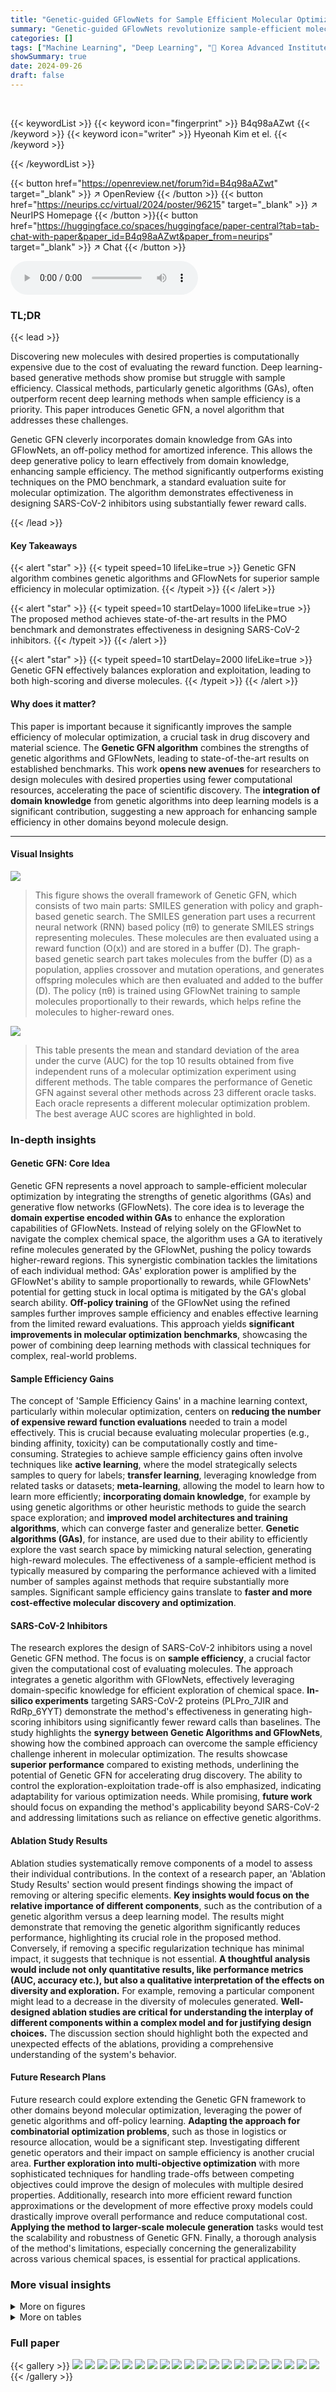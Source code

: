 ```yaml
---
title: "Genetic-guided GFlowNets for Sample Efficient Molecular Optimization"
summary: "Genetic-guided GFlowNets revolutionize sample-efficient molecular optimization by smartly integrating genetic algorithms into GFlowNets training, achieving state-of-the-art performance with substantia..."
categories: []
tags: ["Machine Learning", "Deep Learning", "🏢 Korea Advanced Institute of Science and Technology",]
showSummary: true
date: 2024-09-26
draft: false
---
```


<br>

{{< keywordList >}}
{{< keyword icon="fingerprint" >}} B4q98aAZwt {{< /keyword >}}
{{< keyword icon="writer" >}} Hyeonah Kim et el. {{< /keyword >}}
 
{{< /keywordList >}}

{{< button href="https://openreview.net/forum?id=B4q98aAZwt" target="_blank" >}}
↗ OpenReview
{{< /button >}}
{{< button href="https://neurips.cc/virtual/2024/poster/96215" target="_blank" >}}
↗ NeurIPS Homepage
{{< /button >}}{{< button href="https://huggingface.co/spaces/huggingface/paper-central?tab=tab-chat-with-paper&paper_id=B4q98aAZwt&paper_from=neurips" target="_blank" >}}
↗ Chat
{{< /button >}}



<audio controls>
    <source src="https://ai-paper-reviewer.com/B4q98aAZwt/podcast.wav" type="audio/wav">
    Your browser does not support the audio element.
</audio>


### TL;DR


{{< lead >}}

Discovering new molecules with desired properties is computationally expensive due to the cost of evaluating the reward function.  Deep learning-based generative methods show promise but struggle with sample efficiency. Classical methods, particularly genetic algorithms (GAs), often outperform recent deep learning methods when sample efficiency is a priority.  This paper introduces Genetic GFN, a novel algorithm that addresses these challenges. 

Genetic GFN cleverly incorporates domain knowledge from GAs into GFlowNets, an off-policy method for amortized inference. This allows the deep generative policy to learn effectively from domain knowledge, enhancing sample efficiency.  The method significantly outperforms existing techniques on the PMO benchmark, a standard evaluation suite for molecular optimization.  The algorithm demonstrates effectiveness in designing SARS-CoV-2 inhibitors using substantially fewer reward calls.

{{< /lead >}}


#### Key Takeaways

{{< alert "star" >}}
{{< typeit speed=10 lifeLike=true >}} Genetic GFN algorithm combines genetic algorithms and GFlowNets for superior sample efficiency in molecular optimization. {{< /typeit >}}
{{< /alert >}}

{{< alert "star" >}}
{{< typeit speed=10 startDelay=1000 lifeLike=true >}} The proposed method achieves state-of-the-art results in the PMO benchmark and demonstrates effectiveness in designing SARS-CoV-2 inhibitors. {{< /typeit >}}
{{< /alert >}}

{{< alert "star" >}}
{{< typeit speed=10 startDelay=2000 lifeLike=true >}} Genetic GFN effectively balances exploration and exploitation, leading to both high-scoring and diverse molecules. {{< /typeit >}}
{{< /alert >}}

#### Why does it matter?
This paper is important because it significantly improves the sample efficiency of molecular optimization, a crucial task in drug discovery and material science.  The **Genetic GFN algorithm** combines the strengths of genetic algorithms and GFlowNets, leading to state-of-the-art results on established benchmarks.  This work **opens new avenues** for researchers to design molecules with desired properties using fewer computational resources, accelerating the pace of scientific discovery.  The **integration of domain knowledge** from genetic algorithms into deep learning models is a significant contribution, suggesting a new approach for enhancing sample efficiency in other domains beyond molecule design.

------
#### Visual Insights



![](https://ai-paper-reviewer.com/B4q98aAZwt/figures_1_1.jpg)

> This figure shows the overall framework of Genetic GFN, which consists of two main parts: SMILES generation with policy and graph-based genetic search.  The SMILES generation part uses a recurrent neural network (RNN) based policy (πθ) to generate SMILES strings representing molecules. These molecules are then evaluated using a reward function (O(x)) and are stored in a buffer (D). The graph-based genetic search part takes molecules from the buffer (D) as a population, applies crossover and mutation operations, and generates offspring molecules which are then evaluated and added to the buffer (D). The policy (πθ) is trained using GFlowNet training to sample molecules proportionally to their rewards, which helps refine the molecules to higher-reward ones.





![](https://ai-paper-reviewer.com/B4q98aAZwt/tables_5_1.jpg)

> This table presents the mean and standard deviation of the area under the curve (AUC) for the top 10 results obtained from five independent runs of a molecular optimization experiment using different methods.  The table compares the performance of Genetic GFN against several other methods across 23 different oracle tasks.  Each oracle represents a different molecular optimization problem.  The best average AUC scores are highlighted in bold.





### In-depth insights


#### Genetic GFN: Core Idea
Genetic GFN represents a novel approach to sample-efficient molecular optimization by integrating the strengths of genetic algorithms (GAs) and generative flow networks (GFlowNets).  The core idea is to leverage the **domain expertise encoded within GAs** to enhance the exploration capabilities of GFlowNets.  Instead of relying solely on the GFlowNet to navigate the complex chemical space, the algorithm uses a GA to iteratively refine molecules generated by the GFlowNet, pushing the policy towards higher-reward regions. This synergistic combination tackles the limitations of each individual method: GAs' exploration power is amplified by the GFlowNet's ability to sample proportionally to rewards, while GFlowNets' potential for getting stuck in local optima is mitigated by the GA's global search ability.  **Off-policy training** of the GFlowNet using the refined samples further improves sample efficiency and enables effective learning from the limited reward evaluations. This approach yields **significant improvements in molecular optimization benchmarks**, showcasing the power of combining deep learning methods with classical techniques for complex, real-world problems.

#### Sample Efficiency Gains
The concept of 'Sample Efficiency Gains' in a machine learning context, particularly within molecular optimization, centers on **reducing the number of expensive reward function evaluations** needed to train a model effectively.  This is crucial because evaluating molecular properties (e.g., binding affinity, toxicity) can be computationally costly and time-consuming.  Strategies to achieve sample efficiency gains often involve techniques like **active learning**, where the model strategically selects samples to query for labels; **transfer learning**, leveraging knowledge from related tasks or datasets; **meta-learning**, allowing the model to learn how to learn more efficiently; **incorporating domain knowledge**, for example by using genetic algorithms or other heuristic methods to guide the search space exploration; and **improved model architectures and training algorithms**, which can converge faster and generalize better.  **Genetic algorithms (GAs)**, for instance, are used due to their ability to efficiently explore the vast search space by mimicking natural selection, generating high-reward molecules.  The effectiveness of a sample-efficient method is typically measured by comparing the performance achieved with a limited number of samples against methods that require substantially more samples.  Significant sample efficiency gains translate to **faster and more cost-effective molecular discovery and optimization**.

#### SARS-CoV-2 Inhibitors
The research explores the design of SARS-CoV-2 inhibitors using a novel Genetic GFN method.  The focus is on **sample efficiency**, a crucial factor given the computational cost of evaluating molecules.  The approach integrates a genetic algorithm with GFlowNets, effectively leveraging domain-specific knowledge for efficient exploration of chemical space.  **In-silico experiments** targeting SARS-CoV-2 proteins (PLPro_7JIR and RdRp_6YYT) demonstrate the method's effectiveness in generating high-scoring inhibitors using significantly fewer reward calls than baselines.  The study highlights the **synergy between Genetic Algorithms and GFlowNets**, showing how the combined approach can overcome the sample efficiency challenge inherent in molecular optimization.  The results showcase **superior performance** compared to existing methods, underlining the potential of Genetic GFN for accelerating drug discovery.  The ability to control the exploration-exploitation trade-off is also emphasized, indicating adaptability for various optimization needs.  While promising, **future work** should focus on expanding the method's applicability beyond SARS-CoV-2 and addressing limitations such as reliance on effective genetic algorithms.

#### Ablation Study Results
Ablation studies systematically remove components of a model to assess their individual contributions.  In the context of a research paper, an 'Ablation Study Results' section would present findings showing the impact of removing or altering specific elements.  **Key insights would focus on the relative importance of different components**, such as the contribution of a genetic algorithm versus a deep learning model. The results might demonstrate that removing the genetic algorithm significantly reduces performance, highlighting its crucial role in the proposed method. Conversely, if removing a specific regularization technique has minimal impact, it suggests that technique is not essential. **A thoughtful analysis would include not only quantitative results, like performance metrics (AUC, accuracy etc.), but also a qualitative interpretation of the effects on diversity and exploration.** For example, removing a particular component might lead to a decrease in the diversity of molecules generated.  **Well-designed ablation studies are critical for understanding the interplay of different components within a complex model and for justifying design choices.**  The discussion section should highlight both the expected and unexpected effects of the ablations, providing a comprehensive understanding of the system's behavior.

#### Future Research Plans
Future research could explore extending the Genetic GFN framework to other domains beyond molecular optimization, leveraging the power of genetic algorithms and off-policy learning.  **Adapting the approach for combinatorial optimization problems**, such as those in logistics or resource allocation, would be a significant step.  Investigating different genetic operators and their impact on sample efficiency is another crucial area.  **Further exploration into multi-objective optimization** with more sophisticated techniques for handling trade-offs between competing objectives could improve the design of molecules with multiple desired properties.  Additionally, research into more efficient reward function approximations or the development of more effective proxy models could drastically improve overall performance and reduce computational cost.  **Applying the method to larger-scale molecule generation** tasks would test the scalability and robustness of Genetic GFN.  Finally, a thorough analysis of the method's limitations, especially concerning the generalizability across various chemical spaces, is essential for practical applications.


### More visual insights

<details>
<summary>More on figures
</summary>


![](https://ai-paper-reviewer.com/B4q98aAZwt/figures_5_1.jpg)

> This figure shows the performance of Genetic GFN and other methods across 23 different molecular optimization tasks.  The y-axis represents the average Top-10 scores, and the x-axis represents the number of oracle calls (computational cost).  Each line represents a different method, showing how their average Top-10 scores improve with increasing computational budget. The shaded areas represent the standard deviations. Appendix G.2 contains more detailed optimization curves for each of the 23 oracles.


![](https://ai-paper-reviewer.com/B4q98aAZwt/figures_6_1.jpg)

> This figure shows the relationship between the average Top-10 score and diversity for various methods.  The x-axis represents diversity, a measure of how different the generated molecules are, while the y-axis represents the average Top-10 score achieved by each method.  The plot illustrates that Genetic GFN achieves a high score with a relatively high level of diversity, demonstrating its ability to generate both high-quality and diverse molecular candidates.  For comparison, other algorithms are included, such as Mol GA, SMILES-REINVENT, GEGL, GP BO, etc.  The fragment-based GFlowNet is also included as a point of comparison showing that Genetic GFN outperforms other methods.


![](https://ai-paper-reviewer.com/B4q98aAZwt/figures_8_1.jpg)

> This figure shows the top three molecule candidates generated by Genetic GFN for the PLPr_7JIR target after 100 optimization steps. Each molecule is depicted visually, along with its docking score, QED score, and SA score. These scores represent different aspects of the molecule's suitability as a drug candidate, with higher docking scores indicating better binding affinity, higher QED scores indicating better drug-likeness, and lower SA scores indicating easier synthesis.


![](https://ai-paper-reviewer.com/B4q98aAZwt/figures_13_1.jpg)

> The figure illustrates the Genetic GFN framework. It consists of two main parts: SMILES generation with policy and graph-based genetic search.  The generative policy (trained using GFlowNet) samples molecules. These molecules are then refined by a genetic algorithm to increase their rewards. This process iteratively improves the policy by learning from high-reward samples. The left side shows the generation of SMILES strings using the policy, while the right side depicts the genetic search operating on a population of molecules and producing improved molecules which in turn update the policy.


![](https://ai-paper-reviewer.com/B4q98aAZwt/figures_14_1.jpg)

> This figure shows examples of genetic operations used in the paper's proposed Genetic GFN algorithm.  These operations, based on Graph GA, manipulate molecular structures by performing crossover (ring and non-ring) and mutation. Crossover involves exchanging parts of two molecules, while mutation introduces small, random changes (e.g., adding, removing, or modifying atoms and bonds).  The operations are guided by predefined SMARTS (simplified molecular-input line-entry system) patterns to ensure the resulting molecules are chemically valid.


![](https://ai-paper-reviewer.com/B4q98aAZwt/figures_16_1.jpg)

> This figure shows the results of hyperparameter tuning for Mol GA (a genetic algorithm).  The x and y axes represent different values for starting population size and population size, respectively.  The color scale represents the average AUC (Area Under the Curve) score achieved with those hyperparameter settings. The graph helps to determine the optimal combination of starting population size and population size to maximize the AUC score.


![](https://ai-paper-reviewer.com/B4q98aAZwt/figures_16_2.jpg)

> The figure shows the results of hyperparameter tuning for the GEGL model.  The x and y axes represent different values for the expert sampling batch size and priority queue size, respectively. The color scale represents the average AUC (Area Under the Curve) score obtained for different hyperparameter combinations. The plot helps to identify the optimal hyperparameter settings that maximize the model's performance.


![](https://ai-paper-reviewer.com/B4q98aAZwt/figures_21_1.jpg)

> This figure shows the top three inhibitor candidates generated for SARS-CoV-2 targets (PLPro_7JIR and RdRp_6YYT) at different stages of the optimization process (50, 100, 500, and 1000 steps).  Each molecule's structure is displayed, along with the number of steps required to reach that particular structure. The figure illustrates the progression of the algorithm towards generating more effective inhibitor molecules.


![](https://ai-paper-reviewer.com/B4q98aAZwt/figures_22_1.jpg)

> This figure shows the relationship between the average Top-10 score and diversity with adjustments of the weight-shifting factor k in the rank-based reweighted buffer.  The inverse temperature β is held fixed.  Different colored markers represent different values of k used with Genetic GFN. The plot also includes scores and diversity from other methods for comparison: Mol GA, SMILES-REINVENT, GEGL, and GP BO.  The trend shows that as k increases, diversity increases but the average score decreases, illustrating the score-diversity trade-off.


![](https://ai-paper-reviewer.com/B4q98aAZwt/figures_24_1.jpg)

> This figure shows the performance of Genetic GFN and other methods across 23 different tasks in terms of average top-10 scores over the number of oracle calls.  It illustrates the sample efficiency of Genetic GFN compared to other methods by plotting the average top-10 scores achieved against the number of oracle calls used. The shaded areas represent the standard deviation across five independent runs.  Appendix G.2 contains the full set of curves for all 23 oracles.


![](https://ai-paper-reviewer.com/B4q98aAZwt/figures_25_1.jpg)

> This figure shows examples of molecules generated by REINVENT and Genetic GFN that achieved non-zero scores on the valsartan_smarts oracle.  The valsartan_smarts oracle is a challenging benchmark because it requires molecules to contain a specific substructure (related to valsartan) while also meeting certain physicochemical property criteria.  The figure highlights that both methods were able to generate molecules satisfying these criteria, demonstrating their ability to navigate complex chemical space constraints, but that the resulting molecules differ significantly between methods.


![](https://ai-paper-reviewer.com/B4q98aAZwt/figures_26_1.jpg)

> This heatmap visualizes the average diversity of the top 100 molecules generated by different methods across various oracle tasks in the PMO benchmark. Each cell represents the average diversity for a specific method and oracle. The color intensity reflects the diversity level, with darker colors indicating higher diversity.


![](https://ai-paper-reviewer.com/B4q98aAZwt/figures_26_2.jpg)

> This heatmap visualizes the average diversity scores of the top 100 molecules generated by different methods across various oracle functions in the PMO benchmark.  Higher values indicate greater diversity.  The figure helps illustrate how Genetic GFN compares to other methods in terms of the diversity of molecules generated.


</details>




<details>
<summary>More on tables
</summary>


![](https://ai-paper-reviewer.com/B4q98aAZwt/tables_6_1.jpg)
> This table presents the results of ablation studies conducted to evaluate the impact of the genetic search (GS) and KL-divergence penalty on the performance of the proposed Genetic GFN model.  The ablation studies systematically remove components of the model to isolate their individual contributions to overall performance.  The results are presented as mean ± standard deviation of AUC scores for Top-1, Top-10 and Top-100 molecules across various oracles. The table shows that both genetic search and KL-divergence penalty significantly improve the model's performance.

![](https://ai-paper-reviewer.com/B4q98aAZwt/tables_7_1.jpg)
> This table compares the performance of Genetic GFN with three GFlowNet variants: LS-GFN, GFN, and GFN-AL.  The comparison is done using two metrics (AUC scores and search distances) and two tasks (GSK3β and JNK3). The results show that Genetic GFN outperforms other methods, particularly in terms of sample efficiency, highlighted by larger SMILES distances in the genetic search compared to the local search. The bolded values indicate the best results for each metric in each task.

![](https://ai-paper-reviewer.com/B4q98aAZwt/tables_7_2.jpg)
> This table presents the results of a multi-objective molecular optimization experiment comparing Genetic GFN's performance to several baselines. Two tasks were evaluated: GSK3β + JNK3 and GSK3β + JNK3 + QED + SA. The hypervolume metric is used to evaluate performance, which considers both the quality and diversity of solutions found by each algorithm. The results show Genetic GFN outperforming the other methods on both tasks.

![](https://ai-paper-reviewer.com/B4q98aAZwt/tables_8_1.jpg)
> This table compares the average top-100 scores achieved by Genetic GFN against several baselines on two SARS-CoV-2 targets (PLPro and RdRp) using only 100 and 1000 steps.  The results show that Genetic GFN significantly outperforms all the baselines, achieving much higher scores with drastically fewer steps. This demonstrates the efficiency of the proposed Genetic GFN approach in designing SARS-CoV-2 inhibitors.

![](https://ai-paper-reviewer.com/B4q98aAZwt/tables_18_1.jpg)
> This table compares the hyperparameters used in the Genetic GFN-AL model with those used in the GFlowNet-AL model from the PMO benchmark.  It highlights key differences in settings such as proxy sample size, training iterations, hidden dimension, and exploration strategies (kappa, gamma, random action probability). These differences reflect the adaptations made to the GFlowNet-AL framework to incorporate Genetic GFN's unique approach.

![](https://ai-paper-reviewer.com/B4q98aAZwt/tables_18_2.jpg)
> This table compares the performance of Genetic GFN-AL with other active learning and model-based algorithms in terms of AUC Top-1, AUC Top-10, and AUC Top-100.  It highlights the superior performance of Genetic GFN-AL, especially compared to the fragment-based GFlowNet-AL which serves as a baseline for active learning approaches.

![](https://ai-paper-reviewer.com/B4q98aAZwt/tables_20_1.jpg)
> This table presents the performance of different methods in predicting the docking, QED, SA, and diversity scores for the top-100 molecules targeting PLPr_7JIR.  The 'Score' column represents a combined metric calculated using a specific formula (Eq. 5 in the paper).  The baselines' docking, QED, and SA values are taken directly from the MolRL-MGPT paper, while Genetic GFN's results are original to this paper.

![](https://ai-paper-reviewer.com/B4q98aAZwt/tables_20_2.jpg)
> This table presents the performance comparison of different methods in terms of docking score, QED, SA, and diversity for the RdRp_6YYT target in the SARS-CoV-2 inhibitor design task. The scores are calculated using a specific formula, and the baselines' docking, QED, and SA values are taken directly from a previous study (MolRL-MGPT).

![](https://ai-paper-reviewer.com/B4q98aAZwt/tables_22_1.jpg)
> This table presents the mean and standard deviation of the AUC (Area Under the Curve) for the top-10 results from five independent runs of a molecular optimization experiment.  The experiment used 23 different oracle functions (tasks) to evaluate the performance of different methods.  The best mean score for each task is highlighted in bold. Additional results from other baselines are included in Appendix G.2.

![](https://ai-paper-reviewer.com/B4q98aAZwt/tables_22_2.jpg)
> This table presents the mean and standard deviation of the Area Under the Curve (AUC) for the top 10 results from five independent runs of a molecular optimization experiment.  It compares the performance of Genetic GFN against several other methods across 23 different tasks (oracles).  The best performing method for each task is highlighted in bold.  Additional baseline results are available in Appendix G.2.

![](https://ai-paper-reviewer.com/B4q98aAZwt/tables_23_1.jpg)
> This table presents the mean and standard deviation of the Area Under the Curve (AUC) for the top 10 results from five independent runs of a molecular optimization experiment.  It compares the performance of Genetic GFN against several other methods across 23 different oracle tasks (molecular properties to optimize). The best performing method for each task is highlighted in bold.  Appendix G.2 contains results for additional baseline methods.

![](https://ai-paper-reviewer.com/B4q98aAZwt/tables_23_2.jpg)
> This table presents the mean and standard deviation of the Area Under the Curve (AUC) for the top 10 results from five independent runs of a molecular optimization experiment.  The results are shown for a genetic GFlowNet model and several comparison methods across 23 different oracle tasks.  The best mean score for each task is highlighted in bold.  Further baseline results are available in Appendix G.2.

![](https://ai-paper-reviewer.com/B4q98aAZwt/tables_25_1.jpg)
> This table presents the mean and standard deviation of the Area Under the Curve (AUC) for the top 10 results from five independent runs of a molecular optimization experiment.  It compares the performance of Genetic GFN against several other methods across 23 different tasks (oracles).  The best-performing method for each task is highlighted in bold.  Additional results for other methods are available in Appendix G.2 of the paper.

![](https://ai-paper-reviewer.com/B4q98aAZwt/tables_26_1.jpg)
> This table presents the results of ablation studies conducted to evaluate the impact of the genetic search (GS) and the KL-divergence penalty on the performance of the proposed Genetic GFN model.  The ablation studies involve removing either the genetic search component or the KL-divergence penalty from the model, and also includes a variation that replaces the genetic search with an epsilon-greedy exploration strategy. The table shows the average AUC scores (Top-1, Top-10, and Top-100) for each ablation variation across multiple runs.  The best-performing configuration is highlighted in bold.

![](https://ai-paper-reviewer.com/B4q98aAZwt/tables_27_1.jpg)
> This table presents a comparison of the performance of Genetic GFN using SELFIES representation against REINVENT with SELFIES across various oracles.  The table shows the average AUC scores (along with standard deviation) for both methods across each of the specified benchmark tasks, and summarizes the total AUC and diversity scores.

![](https://ai-paper-reviewer.com/B4q98aAZwt/tables_27_2.jpg)
> This table presents the mean and standard deviation of the AUC top-10 scores across five independent runs for each of the 23 oracles in the PMO benchmark.  The best average score for each oracle is highlighted in bold.  Additional results for other baselines are available in Appendix G.2.

![](https://ai-paper-reviewer.com/B4q98aAZwt/tables_28_1.jpg)
> This table presents the ablation study results by varying the number of GA generations.  The results show the performance of Genetic GFN with 0, 1, 2 and 3 GA generations, comparing AUC Top-1, AUC Top-10, AUC Top-100 and diversity for each configuration. The ‘x0’ row indicates the results without using GA exploration during training.

![](https://ai-paper-reviewer.com/B4q98aAZwt/tables_28_2.jpg)
> This table shows the performance comparison of Genetic GFN with other state-of-the-art molecular optimization methods across 23 different tasks in the PMO benchmark.  The AUC Top-10 score, a metric representing sample efficiency, is reported, along with its standard deviation, for each method across each task. The best mean score for each task is highlighted in bold.  Appendix G.2 provides a more comprehensive set of results.

![](https://ai-paper-reviewer.com/B4q98aAZwt/tables_28_3.jpg)
> This table presents the ablation study results by varying the number of training inner loops in the Genetic GFN model.  It shows the impact of this hyperparameter on AUC Top-1, AUC Top-10, AUC Top-100, and diversity metrics, providing insight into the model's performance and diversity at different training extents.

</details>




### Full paper

{{< gallery >}}
<img src="https://ai-paper-reviewer.com/B4q98aAZwt/1.png" class="grid-w50 md:grid-w33 xl:grid-w25" />
<img src="https://ai-paper-reviewer.com/B4q98aAZwt/2.png" class="grid-w50 md:grid-w33 xl:grid-w25" />
<img src="https://ai-paper-reviewer.com/B4q98aAZwt/3.png" class="grid-w50 md:grid-w33 xl:grid-w25" />
<img src="https://ai-paper-reviewer.com/B4q98aAZwt/4.png" class="grid-w50 md:grid-w33 xl:grid-w25" />
<img src="https://ai-paper-reviewer.com/B4q98aAZwt/5.png" class="grid-w50 md:grid-w33 xl:grid-w25" />
<img src="https://ai-paper-reviewer.com/B4q98aAZwt/6.png" class="grid-w50 md:grid-w33 xl:grid-w25" />
<img src="https://ai-paper-reviewer.com/B4q98aAZwt/7.png" class="grid-w50 md:grid-w33 xl:grid-w25" />
<img src="https://ai-paper-reviewer.com/B4q98aAZwt/8.png" class="grid-w50 md:grid-w33 xl:grid-w25" />
<img src="https://ai-paper-reviewer.com/B4q98aAZwt/9.png" class="grid-w50 md:grid-w33 xl:grid-w25" />
<img src="https://ai-paper-reviewer.com/B4q98aAZwt/10.png" class="grid-w50 md:grid-w33 xl:grid-w25" />
<img src="https://ai-paper-reviewer.com/B4q98aAZwt/11.png" class="grid-w50 md:grid-w33 xl:grid-w25" />
<img src="https://ai-paper-reviewer.com/B4q98aAZwt/12.png" class="grid-w50 md:grid-w33 xl:grid-w25" />
<img src="https://ai-paper-reviewer.com/B4q98aAZwt/13.png" class="grid-w50 md:grid-w33 xl:grid-w25" />
<img src="https://ai-paper-reviewer.com/B4q98aAZwt/14.png" class="grid-w50 md:grid-w33 xl:grid-w25" />
<img src="https://ai-paper-reviewer.com/B4q98aAZwt/15.png" class="grid-w50 md:grid-w33 xl:grid-w25" />
<img src="https://ai-paper-reviewer.com/B4q98aAZwt/16.png" class="grid-w50 md:grid-w33 xl:grid-w25" />
<img src="https://ai-paper-reviewer.com/B4q98aAZwt/17.png" class="grid-w50 md:grid-w33 xl:grid-w25" />
<img src="https://ai-paper-reviewer.com/B4q98aAZwt/18.png" class="grid-w50 md:grid-w33 xl:grid-w25" />
<img src="https://ai-paper-reviewer.com/B4q98aAZwt/19.png" class="grid-w50 md:grid-w33 xl:grid-w25" />
<img src="https://ai-paper-reviewer.com/B4q98aAZwt/20.png" class="grid-w50 md:grid-w33 xl:grid-w25" />
{{< /gallery >}}